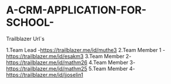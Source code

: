 # A-CRM-APPLICATION-FOR-SCHOOL-

Trailblazer Url`s

1.Team Lead -https://trailblazer.me/id/muthe3
2.Team Member 1 -https://trailblazer.me/id/esakm3
3.Team Member 2-https://trailblazer.me/id/mathm26
4.Team Member 3-https://trailblazer.me/id/mathm25
5.Team Member 4-https://trailblazer.me/id/jjoselin1



